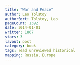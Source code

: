 ```yaml
---
title: "War and Peace"
author: Leo Tolstoy
authorSort: Tolstoy, Leo
pageCount: 1392
date: 2014-01-01
written: 1867
stars: 3
layout: post
category: book
tags: read unreviewed historical
mapping: Russia, Europe
---
```

